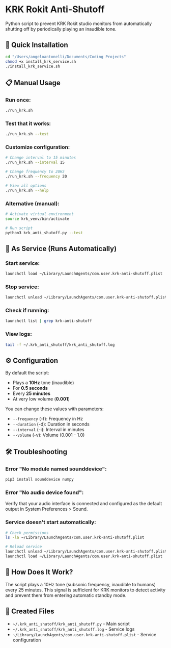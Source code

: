 # KRK Rokit Anti-Shutoff

Python script to prevent KRK Rokit studio monitors from automatically shutting off by periodically playing an inaudible tone.

## 🚀 Quick Installation

```bash
cd "/Users/angeloantonelli/Documents/Coding Projects"
chmod +x install_krk_service.sh
./install_krk_service.sh
```

## 📋 Manual Usage

### Run once:
```bash
./run_krk.sh
```

### Test that it works:
```bash
./run_krk.sh --test
```

### Customize configuration:
```bash
# Change interval to 15 minutes
./run_krk.sh --interval 15

# Change frequency to 20Hz
./run_krk.sh --frequency 20

# View all options
./run_krk.sh --help
```

### Alternative (manual):
```bash
# Activate virtual environment
source krk_venv/bin/activate

# Run script
python3 krk_anti_shutoff.py --test
```

## 🔧 As Service (Runs Automatically)

### Start service:
```bash
launchctl load ~/Library/LaunchAgents/com.user.krk-anti-shutoff.plist
```

### Stop service:
```bash
launchctl unload ~/Library/LaunchAgents/com.user.krk-anti-shutoff.plist
```

### Check if running:
```bash
launchctl list | grep krk-anti-shutoff
```

### View logs:
```bash
tail -f ~/.krk_anti_shutoff/krk_anti_shutoff.log
```

## ⚙️ Configuration

By default the script:
- Plays a **10Hz** tone (inaudible)
- For **0.5 seconds**
- Every **25 minutes**
- At very low volume (**0.001**)

You can change these values with parameters:
- `--frequency` (-f): Frequency in Hz
- `--duration` (-d): Duration in seconds  
- `--interval` (-i): Interval in minutes
- `--volume` (-v): Volume (0.001 - 1.0)

## 🛠 Troubleshooting

### Error "No module named sounddevice":
```bash
pip3 install sounddevice numpy
```

### Error "No audio device found":
Verify that your audio interface is connected and configured as the default output in System Preferences > Sound.

### Service doesn't start automatically:
```bash
# Check permissions
ls -la ~/Library/LaunchAgents/com.user.krk-anti-shutoff.plist

# Reload service
launchctl unload ~/Library/LaunchAgents/com.user.krk-anti-shutoff.plist
launchctl load ~/Library/LaunchAgents/com.user.krk-anti-shutoff.plist
```

## 🎯 How Does It Work?

The script plays a 10Hz tone (subsonic frequency, inaudible to humans) every 25 minutes. This signal is sufficient for KRK monitors to detect activity and prevent them from entering automatic standby mode.

## 📁 Created Files

- `~/.krk_anti_shutoff/krk_anti_shutoff.py` - Main script
- `~/.krk_anti_shutoff/krk_anti_shutoff.log` - Service logs
- `~/Library/LaunchAgents/com.user.krk-anti-shutoff.plist` - Service configuration
